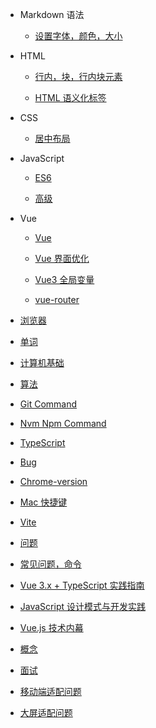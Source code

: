 - Markdown 语法

  - [设置字体，颜色，大小](Mk_SYNTAX/index.md)

- HTML

  - [行内，块，行内块元素](HTML/test1.md)

  - [HTML 语义化标签](HTML/test2.md)

- CSS

  - [居中布局](CSS/center.md)
  <!-- - [公众平台](CONTACT.md) -->

- JavaScript

  - [ES6](JS/index.md)

  - [高级](JS/高级.md)

- Vue

  - [Vue](Vue/test2.md)

  - [Vue 界面优化](Vue/jiemian.md)

  - [Vue3 全局变量](Vue/vue3全局变量.md)

  - [vue-router](Vue/vue-router.md)

- [浏览器](浏览器/index.md)

- [单词](Word/index.md)

- [计算机基础](ComputerBase/index.md)

- [算法](Algorithm/index.md)

- [Git Command](Git/index.md)

- [Nvm Npm Command](Nvm/index.md)

- [TypeScript](TypeScript/index.md)

- [Bug](Bug/index.md)

- [Chrome-version](Chrome/index.md)

- [Mac 快捷键](Mac/index.md)

- [Vite](Vite/index.md)

- [问题](Question/index.md)

- [常见问题，命令](Question/questionCommand.md)

- [Vue 3.x + TypeScript 实践指南](Book/vue3TypeScript.md)

- [JavaScript 设计模式与开发实践](Book/JavaScript设计模式与开发实践.md)

- [Vue.js 技术内幕](Book/Vue.js技术内幕.md)

- [概念](Concept/index.md)

- [面试](Interview/index.md)

- [移动端适配问题](移动端适配/index.md)

- [大屏适配问题](大屏适配/index.md)

<!-- "unplugin-auto-import": "^0.17.5", -->
<!-- - Gradle
  - [Deploy](deploy.md)
- 其他小工具

  - [JWT](jwt/README.md)

- [Awesome docsify](awesome.md)
- [Changelog](changelog.md) -->
